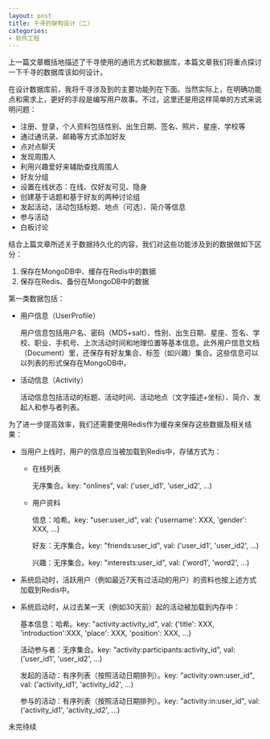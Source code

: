 ```yaml
---
layout: post
title: 千寻的架构设计（二）
categories:
- 软件工程
---
```

上一篇文章概括地描述了千寻使用的通讯方式和数据库，本篇文章我们将重点探讨一下千寻的数据库该如何设计。

在设计数据库前，我将千寻涉及到的主要功能列在下面。当然实际上，在明确功能点和需求上，更好的手段是编写用户故事。不过，这里还是用这样简单的方式来说明问题：

* 注册、登录，个人资料包括性别、出生日期、签名、照片、星座、学校等
* 通过通讯录、邮箱等方式添加好友
* 点对点聊天
* 发现周围人
* 利用兴趣爱好来辅助查找周围人
* 好友分组
* 设置在线状态：在线、仅好友可见、隐身
* 创建基于话题和基于好友的两种讨论组
* 发起活动，活动包括标题、地点（可选）、简介等信息
* 参与活动
* 白板讨论

结合上篇文章所述关于数据持久化的内容，我们对这些功能涉及到的数据做如下区分：

1. 保存在MongoDB中、缓存在Redis中的数据
2. 保存在Redis、备份在MongoDB中的数据

第一类数据包括：

*   用户信息（UserProfile）

    用户信息包括用户名、密码（MD5+salt）、性别、出生日期、星座、签名、学校、职业、手机号、上次活动时间和地理位置等基本信息。此外用户信息文档（Document）里，还保存有好友集合、标签（如兴趣）集合。这些信息可以以列表的形式保存在MongoDB中。

*   活动信息（Activity）

    活动信息包括活动的标题、活动时间、活动地点（文字描述+坐标）、简介、发起人和参与者列表。

为了进一步提高效率，我们还需要使用Redis作为缓存来保存这些数据及相关结果：

* 当用户上线时，用户的信息应当被加载到Redis中，存储方式为：

    * 在线列表

        无序集合。key: "onlines", val: ('user\_id1', 'user\_id2', ...)

    * 用户资料

        信息：哈希。key: "user:user\_id", val: {'username': XXX, 'gender': XXX, ...}

        好友：无序集合。key: "friends:user\_id", val: ('user\_id1', 'user\_id2', ...)

        兴趣：无序集合。key: "interests:user\_id", val: ('word1', 'word2', ...)

* 系统启动时，活跃用户（例如最近7天有过活动的用户）的资料也按上述方式加载到Redis中。

* 系统启动时，从过去某一天（例如30天前）起的活动被加载到内存中：

    基本信息：哈希。key: "activity:activity\_id", val: {'title': XXX, 'introduction':XXX, 'place': XXX, 'position': XXX, ...}

    活动参与者：无序集合。key: "activity:participants:activity\_id", val: ('user\_id1', 'user\_id2', ...)

    发起的活动：有序列表（按照活动日期排列）。key: "activity:own:user\_id", val: ('activity\_id1', 'activity\_id2', ...)

    参与的活动：有序列表（按照活动日期排列）。key: "activity:in:user\_id", val: ('activity\_id1', 'activity\_id2', ...)

未完待续
